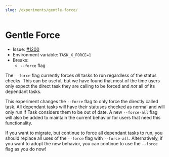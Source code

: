 ```yaml
---
slug: /experiments/gentle-force/
---
```


# Gentle Force

- Issue: [#1200][gentle-force-experiment]
- Environment variable: `TASK_X_FORCE=1`
- Breaks:
  - `--force` flag

The `--force` flag currently forces _all_ tasks to run regardless of the status
checks. This can be useful, but we have found that most of the time users only
expect the direct task they are calling to be forced and _not_ all of its
dependant tasks.

This experiment changes the `--force` flag to only force the directly called
task. All dependant tasks will have their statuses checked as normal and will
only run if Task considers them to be out of date. A new `--force-all` flag will
also be added to maintain the current behavior for users that need this
functionality.

If you want to migrate, but continue to force all dependant tasks to run, you
should replace all uses of the `--force` flag with `--force-all`. Alternatively,
if you want to adopt the new behavior, you can continue to use the `--force`
flag as you do now!

<!-- prettier-ignore-start -->
[gentle-force-experiment]: https://github.com/go-task/task/issues/1200
<!-- prettier-ignore-end -->
